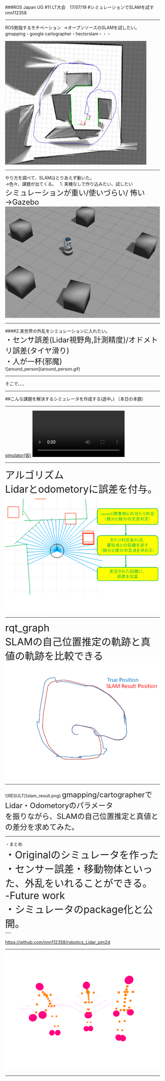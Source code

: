 ###ROS Japan UG #11 LT大会　17/07/19 
#シミュレーションでSLAMを試す
nnn112358

---

  ROS勉強するモチベーション  
 →オープンソースのSLAMを試したい。  
  gmapping・google cartographer・hectorslam・・・
  
![robot1](SLAM_image.png)


---
<div style="text-align: left;">
やり方を調べて、SLAMはとりあえず動いた。<br>
→色々、課題が出てくる。  
1. 実機なしで作り込みたい、試したい<br> 
<font size="5">シミュレーションが重い/使いづらい/ 怖い→Gazebo <br></font>
 </div>
<img src="gazebo.png" alt="" >

---

<div style="text-align: left;">
####2.実世界の外乱をシミュレーションに入れたい。<br> 
<font size="5">・センサ誤差(Lidar視野角,計測精度)/オドメトリ誤差(タイヤ滑り)<br>
・人が一杯(邪魔)</font>
</div>
![around_person](around_person.gif)

---

そこで、、、    

---

##こんな課題を解決するシミュレータを作成する(途中。)
（本日の本題）  

---
[simulator(仮)](https://github.com/nnn112358/robotics_Lidar_sim2d)
![robot_video](robot_slam_video.mp4)

---

<font size="6">アルゴリズム<br>
Lidarとodometoryに誤差を付与。</font>
![robot](Lidar_cal2.png)


---

<font size="6">rqt_graph<br>
SLAMの自己位置推定の軌跡と真値の軌跡を比較できる</font>
<img src="Lidar_cal4.png" alt="">

---

<div style="text-align: left;">
![RESULT](slam_result.png)
<font size="5">gmapping/cartographerでLidar・Odometoryのパラメータ<br>
を振りながら、SLAMの自己位置推定と真値との差分を求めてみた。<br>


</font></div>

---
<div style="text-align: left;">
・まとめ<br>
<font size="6">
・Originalのシミュレータを作った<br>
・センサー誤差・移動物体といった、外乱をいれることができる。<br>
-Future work<br>
・シミュレータのpackage化と公開。<br>
</font></div>
---

https://github.com/nnn112358/robotics_Lidar_sim2d

---
![thanks](thanks.gif)


---


